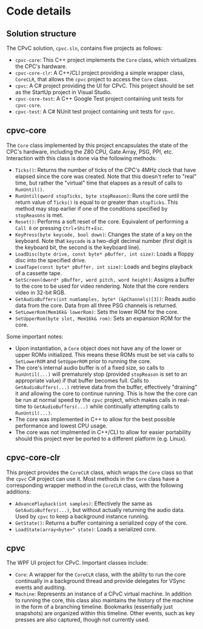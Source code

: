 # Code details

## Solution structure

The CPvC solution, `cpvc.sln`, contains five projects as follows:

* `cpvc-core`: This C++ project implements the `Core` class, which virtualizes the CPC's hardware.
* `cpvc-core-clr`: A C++/CLI project providing a simple wrapper class, `CoreCLR`, that allows the `cpvc` project to access the `Core` class.
* `cpvc`: A C# project providing the UI for CPvC. This project should be set as the StartUp project in Visual Studio.
* `cpvc-core-test`: A C++ Google Test project containing unit tests for `cpvc-core`.
* `cpvc-test`: A C# NUnit test project containing unit tests for `cpvc`.

## cpvc-core

The `Core` class implemented by this project encapsulates the state of the CPC's hardware, including the Z80 CPU, Gate Array, PSG, PPI, etc. Interaction with this class is done via the following methods:

* `Ticks()`: Returns the number of ticks of the CPC's 4MHz clock that have elapsed since the core was created. Note that this doesn't refer to "real" time, but rather the "virtual" time that elapses as a result of calls to `RunUntil()`.
* `RunUntil(qword stopTicks, byte stopReason)`: Runs the core until the return value of `Ticks()` is equal to or greater than `stopTicks`. This method may stop earlier if one of the conditions specified by `stopReasons` is met.
* `Reset()`: Performs a soft reset of the core. Equivalent of performing a `Call 0` or pressing `Ctrl`+`Shift`+`Esc`.
* `KeyPress(byte keycode, bool down)`: Changes the state of a key on the keyboard. Note that `keycode` is a two-digit decimal number (first digit is the keyboard bit, the second is the keyboard line).
* `LoadDisc(byte drive, const byte* pBuffer, int size)`: Loads a floppy disc into the specified drive.
* `LoadTape(const byte* pBuffer, int size)`: Loads and begins playback of a cassette tape.
* `SetScreen(dword* pBuffer, word pitch, word height)`: Assigns a buffer to the core to be used for video rendering. Note that the core renders video in 32-bit RGB.
* `GetAudioBuffers(int numSamples, byte* (&pChannels)[3])`: Reads audio data from the core. Data from all three PSG channels is returned.
* `SetLowerRom(Mem16k& lowerRom)`: Sets the lower ROM for the core.
* `SetUpperRom(byte slot, Mem16k& rom)`: Sets an expansion ROM for the core.

Some important notes:

* Upon instantiation, a `Core` object does not have any of the lower or upper ROMs initialized. This means these ROMs must be set via calls to `SetLowerROM` and `SetUpperROM` prior to running the core.
* The core's internal audio buffer is of a fixed size, so calls to `RunUntil(...)` will prematurely stop (provided `stopReason` is set to an appropriate value) if that buffer becomes full. Calls to `GetAudioBuffers(...)` retrieve data from the buffer, effectively "draining" it and allowing the core to continue running. This is how the the core can be run at normal speed by the `cpvc` project, which makes calls in real-time to `GetAudioBuffers(...)` while continually attempting calls to `RunUntil(...)`.
* The core was implemented in C++ to allow for the best possible performance and lowest CPU usage.
* The core was not implmented in C++/CLI to allow for easier portability should this project ever be ported to a different platform (e.g. Linux).

## cpvc-core-clr

This project provides the `CoreCLR` class, which wraps the `Core` class so that the `cpvc` C# project can use it. Most methods in the `Core` class have a corresponding wrapper method in the `CoreCLR` class, with the following additions:

* `AdvancePlayback(int samples)`: Effectively the same as `GetAudioBuffers(...)`, but without actually returning the audio data. Used by `cpvc` to keep a background instance running.
* `GetState()`: Returns a buffer containing a serialized copy of the core.
* `LoadState(array<byte>^ state)`: Loads a serialized core.

## cpvc

The WPF UI project for CPvC. Important classes include:

* `Core`: A wrapper for the `CoreCLR` class, with the ability to run the core continually in a background thread and provide delegates for VSync events and auditing.
* `Machine`: Represents an instance of a CPvC virtual machine. In addition to running the core, this class also maintains the history of the machine in the form of a branching timeline. Bookmarks (essentially just snapshots) are organized within this timeline. Other events, such as key presses are also captured, though not currently used.
